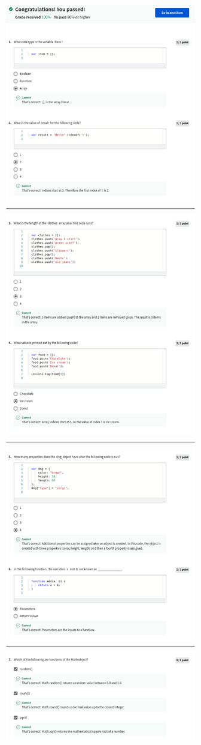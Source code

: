 ![](/C2-Programming-with-Javascript/week2/practice-quiz-arrays-objects-and-functions/ss1.png)
<br><hr>
![](/C2-Programming-with-Javascript/week2/practice-quiz-arrays-objects-and-functions/ss2.png)
<br><hr>
![](/C2-Programming-with-Javascript/week2/practice-quiz-arrays-objects-and-functions/ss3.png)
<br><hr>
![](/C2-Programming-with-Javascript/week2/practice-quiz-arrays-objects-and-functions/ss4.png)
